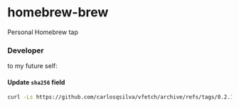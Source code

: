 # homebrew-brew
Personal Homebrew tap


### Developer
to my future self:

#### Update `sha256` field

```sh
curl -Ls https://github.com/carlosqsilva/vfetch/archive/refs/tags/0.2.1.tar.gz | shasum -a 256
```